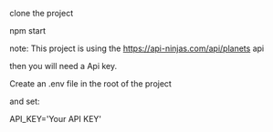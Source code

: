 clone the project 

npm start

note: This project is using the https://api-ninjas.com/api/planets api

then you will need a Api key.

Create an .env file in the root of the project

and set:

API_KEY='Your API KEY'
